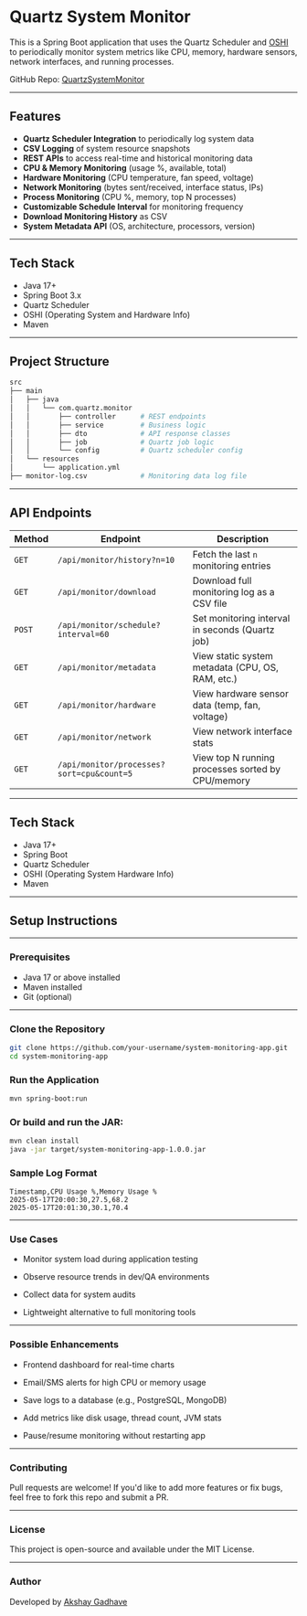 # Quartz System Monitor

This is a Spring Boot application that uses the Quartz Scheduler and [OSHI](https://github.com/oshi/oshi) to periodically monitor system metrics like CPU, memory, hardware sensors, network interfaces, and running processes.

GitHub Repo: [QuartzSystemMonitor](https://github.com/akshay-0505/QuartzSystemMonitor)

---

##  Features

-  **Quartz Scheduler Integration** to periodically log system data
-  **CSV Logging** of system resource snapshots
-  **REST APIs** to access real-time and historical monitoring data
-  **CPU & Memory Monitoring** (usage %, available, total)
-  **Hardware Monitoring** (CPU temperature, fan speed, voltage)
-  **Network Monitoring** (bytes sent/received, interface status, IPs)
-  **Process Monitoring** (CPU %, memory, top N processes)
-  **Customizable Schedule Interval** for monitoring frequency
-  **Download Monitoring History** as CSV
-  **System Metadata API** (OS, architecture, processors, version)

---

## Tech Stack

- Java 17+
- Spring Boot 3.x
- Quartz Scheduler
- OSHI (Operating System and Hardware Info)
- Maven

---
## Project Structure
```bash
src
├── main
│   ├── java
│   │   └── com.quartz.monitor
│   │       ├── controller      # REST endpoints
│   │       ├── service         # Business logic
│   │       ├── dto             # API response classes
│   │       ├── job             # Quartz job logic
│   │       └── config          # Quartz scheduler config
│   └── resources
│       └── application.yml
├── monitor-log.csv             # Monitoring data log file
```
---

##  API Endpoints

| Method | Endpoint                                       | Description                                        |
|--------|------------------------------------------------|----------------------------------------------------|
| `GET`  | `/api/monitor/history?n=10`                    | Fetch the last `n` monitoring entries              |
| `GET`  | `/api/monitor/download`                        | Download full monitoring log as a CSV file         |
| `POST` | `/api/monitor/schedule?interval=60`            | Set monitoring interval in seconds (Quartz job)    |
| `GET`  | `/api/monitor/metadata`                        | View static system metadata (CPU, OS, RAM, etc.)   |
| `GET`  | `/api/monitor/hardware`                        | View hardware sensor data (temp, fan, voltage)     |
| `GET`  | `/api/monitor/network`                         | View network interface stats                       |
| `GET`  | `/api/monitor/processes?sort=cpu&count=5`      | View top N running processes sorted by CPU/memory  |


---

## Tech Stack

- Java 17+
- Spring Boot
- Quartz Scheduler
- OSHI (Operating System Hardware Info)
- Maven

---

##  Setup Instructions

---
### Prerequisites

- Java 17 or above installed
- Maven installed
- Git (optional)
---
### Clone the Repository

```bash
git clone https://github.com/your-username/system-monitoring-app.git
cd system-monitoring-app
```

###  Run the Application
```bash
mvn spring-boot:run
```
### Or build and run the JAR:
```bash
mvn clean install
java -jar target/system-monitoring-app-1.0.0.jar
```
### Sample Log Format
```text
Timestamp,CPU Usage %,Memory Usage %
2025-05-17T20:00:30,27.5,68.2
2025-05-17T20:01:30,30.1,70.4

```
---
###  Use Cases
- Monitor system load during application testing

- Observe resource trends in dev/QA environments

- Collect data for system audits

- Lightweight alternative to full monitoring tools
---
###  Possible Enhancements
-  Frontend dashboard for real-time charts

-  Email/SMS alerts for high CPU or memory usage

- Save logs to a database (e.g., PostgreSQL, MongoDB)

-  Add metrics like disk usage, thread count, JVM stats

-  Pause/resume monitoring without restarting app
---

###  Contributing
Pull requests are welcome! If you'd like to add more features or fix bugs, feel free to fork this repo and submit a PR.

---
###  License
This project is open-source and available under the MIT License.

---
###  Author
Developed by [Akshay Gadhave](https://github.com/akshay-0505)





